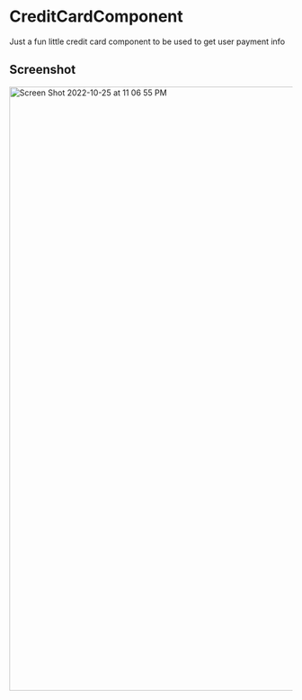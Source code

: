 # CreditCardComponent
Just a fun little credit card component to be used to get user payment info

## Screenshot
<img width="1074" alt="Screen Shot 2022-10-25 at 11 06 55 PM" src="https://user-images.githubusercontent.com/35150986/197939859-55e5a990-179a-4997-b5a9-54c1f0339522.png">
